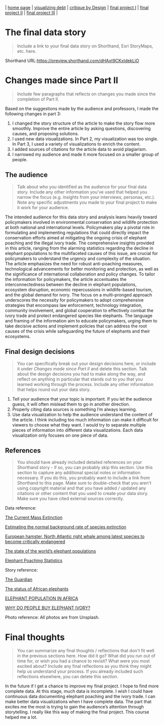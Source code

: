 | [home page](https://xf3z.github.io/Xiaofan-portfolio/) | [visualizing debt](visualizing-government-debt) | [critique by Design](critique-by-design) | [final project I](final-project-part-one) | [final project II](final-project-part-two) | [final project III](final-project-part-three) |

# The final data story
> Include a link to your final data story on Shorthand, Esri StoryMaps, etc. here.

Shorthand URL:https://preview.shorthand.com/dHAxt9CKxIdekLiO

<script src="https://carnegiemellon.shorthandstories.com/now-or-never/embed.js"></script>

# Changes made since Part II
> Include few paragraphs that reflects on changes you made since the completion of Part II.

Based on the suggestions made by the audience and professors, I made the following changes in part 3:

1. I changed the story structure of the article to make the story flow more smoothly. Improve the entire article by asking questions, discovering causes, and proposing solutions.
2. I used new data visualizations. In Part 2, my visualization was too single. In Part 3, I used a variety of visualizations to enrich the content.
3. I added sources of citations for the article data to avoid plagiarism.
4. I narrowed my audience and made it more focused on a smaller group of people.

## The audience
> Talk about who you identified as the audience for your final data story.  Include any other information you've used that helped you narrow the focus (e.g. insights from your interviews, personas, etc.).  Note any specific adjustments you made to your final project to make it work for your audience.

The intended audience for this data story and analysis leans heavily toward policymakers involved in environmental conservation and wildlife protection at both national and international levels. Policymakers play a pivotal role in formulating and implementing regulations that could directly impact the conservation efforts aimed at mitigating the ongoing crisis of elephant poaching and the illegal ivory trade. The comprehensive insights provided in this article, ranging from the alarming statistics regarding the decline in elephant populations to the multifaceted causes of this issue, are crucial for policymakers to understand the urgency and complexity of the situation. The article emphasizes the need for robust anti-poaching measures, technological advancements for better monitoring and protection, as well as the significance of international collaboration and policy changes. To tailor the information for policymakers, the article accentuates the interconnectedness between the decline in elephant populations, ecosystem disruption, economic repercussions in wildlife-based tourism, and the global demand for ivory. The focus on a multi-pronged approach underscores the necessity for policymakers to adopt comprehensive strategies that encompass law enforcement, technology integration, community involvement, and global cooperation to effectively combat the ivory trade and protect endangered species like elephants. The language and framing of the information aim to educate policymakers, urging them to take decisive actions and implement policies that can address the root causes of the crisis while safeguarding the future of elephants and their ecosystems.

## Final design decisions
> You can specifically break out your design decisions here, or include it under *Changes made since Part II* and delete this section. Talk about the design decisions you had to make along the way, and reflect on anything in particular that stands out to you that you learned working through the process.  Include any other information that helps round out your data story. 

1. Tell your audience that your topic is important. If you let the audience guess, it will often mislead them to go in another direction.
2. Properly citing data sources is something I’m always learning.
3. Use data visualization to help the audience understand the content of the article. I think including too much information can make it difficult for viewers to choose what they want. I would try to separate multiple pieces of information into different data visualizations. Each data visualization only focuses on one piece of data.

## References
> You should have already included detailed references on your Shorthand story - if so, you can probably skip this section.  Use this section to capture any additional special notes or information necessary.  If you do this, you probably want to include a link from Shorthand to this page. Make sure to double-check that you aren't using copyright material and that you have added / updated any citations or other content that you used to create your data story.  Make sure you have cited external sources correctly.

Data reference:

[The Current Mass Extinction](https://www.pbs.org/wgbh/evolution/library/03/2/l_032_04.html)

[Estimating the normal background rate of species extinction](https://conbio.onlinelibrary.wiley.com/doi/abs/10.1111/cobi.12380)

[European hamster, North Atlantic right whale among latest species to become critically endangered](https://www.cnn.com/2020/07/09/world/iucn-red-list-july-2020-spc-int/index.html)

[The state of the world’s elephant populations](https://ourworldindata.org/elephant-populations)

[Elephant Poaching Statistics](https://www.poachingfacts.com/poaching-statistics/elephant-poaching-statistics/)

Story reference:

[The Guardian](https://www.theguardian.com/environment/2016/sep/09/elephants-on-the-path-to-extinction-the-facts-chinese-language)

[The status of African elephants](https://www.worldwildlife.org/magazine/issues/winter-2018/articles/the-status-of-african-elephants)

[ELEPHANT  POPULATION IN AFRICA](https://www.overandaboveafrica.com/elephants?gad_source=1&gclid=Cj0KCQiApOyqBhDlARIsAGfnyMrbtbqsfObkUjD_vBl8s-cSBFJ-q_-JnZ_xWS0k7Gb10IgTMv0buUsaAnOcEALw_wcB)

[WHY DO PEOPLE BUY ELEPHANT IVORY?](https://www.worldwildlife.org/magazine/issues/winter-2018/articles/why-do-people-buy-elephant-ivory)

Photo reference:
All photos are from Unsplash.

# Final thoughts
> You can summarize any final thoughts / reflections that don't fit well in the previous sections here.  How did it go?  What did you run out of time for, or wish you had a chance to revisit?  What were you most excited about?  Include any final reflections as you think they might help us understand your process.  If you already included such reflections elsewhere, you can delete this section. 

In the future if I get a chance to improve my final project. I hope to find more complete data. At this stage, much data is incomplete. I wish I could have continuous data documenting elephant poaching and the ivory trade. I can make better data visualizations when I have complete data. The part that excites me the most is trying to gain the audience’s attention through storytelling. I really like this way of making the final project. This course helped me a lot.
